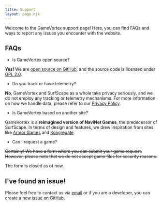 ```yaml
---
title: Support
layout: page.njk
---
```


Welcome to the GameVortex support page! Here, you can find FAQs and ways to report any issues you encounter with the website.

## FAQs

- Is GameVortex open source?

**Yes!** We are [open source on GitHub](https://github.com/surfscape/gamevortex), and the source code is licensed under [GPL 2.0](https://github.com/surfscape/gamevortex/blob/main/LICENSE).

- Do you track or have telemetry?

**No**, GameVortex and SurfScape as a whole take privacy seriously, and we do not employ any tracking or telemetry mechanisms. For more information on how we handle data, please refer to our [Privacy Policy](/privacy).

- Is GameVortex based on another site?

GameVortex is a **reimagined version of NaviNet Games**, the predecessor of SurfScape. In terms of design and features, we drew inspiration from sites like [Armor Games](armorgames.com/) and [Kongregate](https://www.kongregate.com).

- Can I request a game?

~~Certainly! We have a form where you can submit your game request. However, please note that we do not accept game files for security reasons.~~

The form is closed as of now.

## I've found an issue!

Please feel free to contact us via [email](mailto:surfscape@courvix.com) or if you are a developer, you can create a [new issue on GitHub](https://github.com/surfscape/gamevortex/issues/new).
